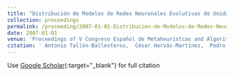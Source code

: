 ```yaml
---
title: "Distribución de Modelos de Redes Neuronales Evolutivas de Unidades Producto para Clasificación"
collection: proceedings
permalink: /proceeding/2007-01-01-Distribucion-de-Modelos-de-Redes-Neuronales-Evolutivas-de-Unidades-Producto-para-Clasificacion
date: 2007-01-01
venue: 'Proceedings of V Congreso Español de Metaheurístcas and Algoritmos Evolutivos y Bioinspirados (MAEB 2007)'
citation: ' Antonio Tallón-Ballesteros,  César Hervás-Martínez,  Pedro Antonio Gutiérrez,  P. Jimenez, &quot;Distribución de Modelos de Redes Neuronales Evolutivas de Unidades Producto para Clasificación.&quot; Proceedings of V Congreso Español de Metaheurístcas and Algoritmos Evolutivos y Bioinspirados (MAEB 2007), 2007, pp.151--158.'
---
```

Use [Google Scholar](https://scholar.google.com/scholar?q=Distribucion+de+Modelos+de+Redes+Neuronales+Evolutivas+de+Unidades+Producto+para+Clasificacion){:target="_blank"} for full citation